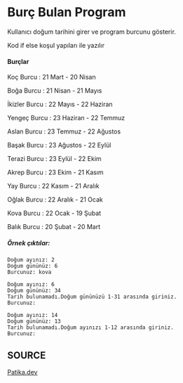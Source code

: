 # Burç Bulan Program

Kullanıcı doğum tarihini girer ve program burcunu gösterir.

Kod if else koşul yapıları ile yazılır

#### Burçlar

Koç Burcu : 21 Mart - 20 Nisan

Boğa Burcu : 21 Nisan - 21 Mayıs

İkizler Burcu : 22 Mayıs - 22 Haziran

Yengeç Burcu : 23 Haziran - 22 Temmuz

Aslan Burcu : 23 Temmuz - 22 Ağustos

Başak Burcu : 23 Ağustos - 22 Eylül

Terazi Burcu : 23 Eylül - 22 Ekim

Akrep Burcu : 23 Ekim - 21 Kasım

Yay Burcu : 22 Kasım - 21 Aralık

Oğlak Burcu : 22 Aralık - 21 Ocak

Kova Burcu : 22 Ocak - 19 Şubat

Balık Burcu : 20 Şubat - 20 Mart

##### Örnek çıktılar:

```
Doğum ayınız: 2
Doğum gününüz: 6
Burcunuz: kova
````


```
Doğum ayınız: 6
Doğum gününüz: 34
Tarih bulunamadı.Doğum gününüzü 1-31 arasında giriniz.
Burcunuz: 
````

```
Doğum ayınız: 14
Doğum gününüz: 13
Tarih bulunamadı.Doğum ayınızı 1-12 arasında giriniz.
Burcunuz:
`````

## SOURCE

[Patika.dev](https://www.patika.dev/tr)
